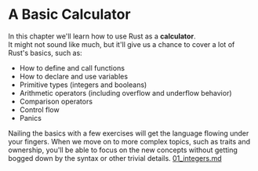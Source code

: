 # A Basic Calculator

In this chapter we'll learn how to use Rust as a **calculator**.\
It might not sound like much, but it'll give us a chance to cover a lot of Rust's basics, such as:

- How to define and call functions
- How to declare and use variables
- Primitive types (integers and booleans)
- Arithmetic operators (including overflow and underflow behavior)
- Comparison operators
- Control flow
- Panics

Nailing the basics with a few exercises will get the language flowing under your fingers.
When we move on to more complex topics, such as traits and ownership, you'll be able to focus on the new concepts
without getting bogged down by the syntax or other trivial details.
[01_integers.md](01_integers.md)